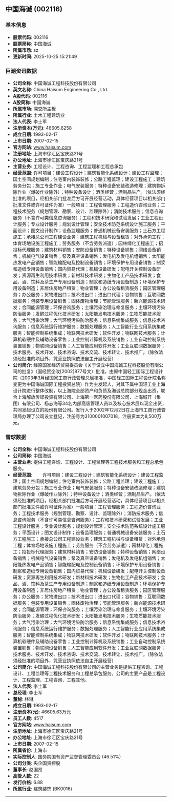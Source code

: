 ## 中国海诚 (002116)

### 基本信息

- **股票代码**: 002116
- **股票简称**: 中国海诚
- **所属市场**: sz
- **更新时间**: 2025-10-25 15:21:49

### 巨潮资讯数据

- **公司全称**: 中国海诚工程科技股份有限公司
- **英文名称**: China Haisum Engineering Co., Ltd.
- **A股代码**: 002116
- **A股简称**: 中国海诚
- **所属市场**: 深交所主板
- **所属行业**: 土木工程建筑业
- **法人代表**: 李士军
- **注册资本(万元)**: 46605.6258
- **成立日期**: 1993-02-17
- **上市日期**: 2007-02-15
- **官方网站**: www.haisum.com
- **注册地址**: 上海市徐汇区宝庆路21号
- **办公地址**: 上海市徐汇区宝庆路21号
- **主营业务**: 工程设计、工程咨询、工程监理和工程总承包
- **经营范围**: 许可项目：建设工程设计；建筑智能化系统设计；建设工程监理；国土空间规划编制；住宅室内装饰装修；公路工程监理；建设工程施工；建筑劳务分包；施工专业作业；电气安装服务；特种设备安装改造修理；建筑物拆除作业（爆破作业除外）；特种设备设计；酒类经营；酒制品生产。（依法须经批准的项目，经相关部门批准后方可开展经营活动，具体经营项目以相关部门批准文件或许可证件为准）一般项目：工程管理服务；工程造价咨询业务；工程技术服务（规划管理、勘察、设计、监理除外）；消防技术服务；信息咨询服务（不含许可类信息咨询服务）；工程和技术研究和试验发展；工业工程设计服务；专业设计服务；规划设计管理；安全技术防范系统设计施工服务；平面设计；图文设计制作；设备监理服务；普通机械设备安装服务；土石方工程施工；承接总公司工程建设业务；建筑工程机械与设备租赁；对外承包工程；体育场地设施工程施工；劳务服务（不含劳务派遣）；园林绿化工程施工；招投标代理服务；建筑材料销售；安防设备销售；特种设备销售；网络设备销售；机械电气设备销售；泵及真空设备销售；发电机及发电机组销售；太阳能热发电产品销售；智能输配电及控制设备销售；环境保护专用设备销售；制浆和造纸专用设备销售；国内贸易代理；机械设备研发；配电开关控制设备研发；资源再生利用技术研发；新材料技术研发；生物化工产品技术研发；食品、酒、饮料及茶生产专用设备制造；制浆和造纸专用设备制造；环境保护专用设备制造；非居住房地产租赁；物业管理；办公设备租赁服务；园区管理服务；办公服务；货物进出口；技术进出口；进出口代理；谷物销售；互联网数据服务；包装专用设备销售；固体废物治理；节能管理服务；新兴能源技术研发；合同能源管理；环保咨询服务；土壤污染治理与修复服务；土壤环境污染防治服务；发酵过程优化技术研发；太阳能发电技术服务；生物质能技术服务；大气污染治理；大气环境污染防治服务；信息系统集成服务；信息技术咨询服务；信息系统运行维护服务；数据处理服务；人工智能行业应用系统集成服务；智能控制系统集成；物联网技术研发；软件开发；物联网技术服务；计算机软硬件及辅助设备零售；工业控制计算机及系统销售；工业自动控制系统装置销售；物联网设备销售；人工智能应用软件开发；工业互联网数据服务；技术服务、技术开发、技术咨询、技术交流、技术转让、技术推广。（除依法须经批准的项目外，凭营业执照依法自主开展经营）
- **公司简介**: 经原国家经济贸易委员会《关于设立中国海诚工程科技股份有限公司的批复》（国经贸企改[2002]877号文）批准，由原中国轻工国际工程设计院（2003年3月经国家工商行政管理总局核准，中国轻工国际工程设计院名称变更为中国海诚国际工程投资总院）作为主发起人，对其下属中国轻工业上海设计院进行整体改制，以上海院全部资产和负债及海诚总院部分现金出资，联合上海解放传媒投资有限公司、上海第一医药股份有限公司、上海城开（集团）有限公司、杨志海等34名内部高级管理人员以及核心技术层以现金出资，共同发起设立的股份有限公司。发行人于2002年12月2日在上海市工商行政管理局办理了公司设立登记，注册号为3100001007018，注册资本为8,500万元。

### 雪球数据

- **公司全称**: 中国海诚工程科技股份有限公司
- **公司简称**: 中国海诚
- **主营业务**: 提供工程咨询、工程设计、工程监理等工程技术服务和工程总承包服务。
- **经营范围**: 　　许可项目：建设工程设计；建筑智能化系统设计；建设工程监理；国土空间规划编制；住宅室内装饰装修；公路工程监理；建设工程施工；建筑劳务分包；施工专业作业；电气安装服务；特种设备安装改造修理；建筑物拆除作业（爆破作业除外）；特种设备设计；酒类经营；酒制品生产。（依法须经批准的项目，经相关部门批准后方可开展经营活动，具体经营项目以相关部门批准文件或许可证件为准）一般项目：工程管理服务；工程造价咨询业务；工程技术服务（规划管理、勘察、设计、监理除外）；消防技术服务；信息咨询服务（不含许可类信息咨询服务）；工程和技术研究和试验发展；工业工程设计服务；专业设计服务；规划设计管理；安全技术防范系统设计施工服务；平面设计；图文设计制作；设备监理服务；普通机械设备安装服务；土石方工程施工；承接总公司工程建设业务；建筑工程机械与设备租赁；对外承包工程；体育场地设施工程施工；劳务服务（不含劳务派遣）；园林绿化工程施工；招投标代理服务；建筑材料销售；安防设备销售；特种设备销售；网络设备销售；机械电气设备销售；泵及真空设备销售；发电机及发电机组销售；太阳能热发电产品销售；智能输配电及控制设备销售；环境保护专用设备销售；制浆和造纸专用设备销售；国内贸易代理；机械设备研发；配电开关控制设备研发；资源再生利用技术研发；新材料技术研发；生物化工产品技术研发；食品、酒、饮料及茶生产专用设备制造；制浆和造纸专用设备制造；环境保护专用设备制造；非居住房地产租赁；物业管理；办公设备租赁服务；园区管理服务；办公服务；货物进出口；技术进出口；进出口代理；谷物销售；互联网数据服务；包装专用设备销售；固体废物治理；节能管理服务；新兴能源技术研发；合同能源管理；环保咨询服务；土壤污染治理与修复服务；土壤环境污染防治服务；发酵过程优化技术研发；太阳能发电技术服务；生物质能技术服务；大气污染治理；大气环境污染防治服务；信息系统集成服务；信息技术咨询服务；信息系统运行维护服务；数据处理服务；人工智能行业应用系统集成服务；智能控制系统集成；物联网技术研发；软件开发；物联网技术服务；计算机软硬件及辅助设备零售；工业控制计算机及系统销售；工业自动控制系统装置销售；物联网设备销售；人工智能应用软件开发；工业互联网数据服务；技术服务、技术开发、技术咨询、技术交流、技术转让、技术推广。（除依法须经批准的项目外，凭营业执照依法自主开展经营）
- **公司简介**: 中国海诚工程科技股份有限公司的主营业务是提供工程咨询、工程设计、工程监理等工程技术服务和工程总承包服务。公司的主要产品是工程设计、工程监理、工程咨询、工程其他。
- **法人代表**: 李士军
- **总经理**: 李士军
- **董秘**: 林琳
- **成立日期**: 1993-02-17
- **注册资本(元)**: 46605.63万元
- **员工人数**: 4517
- **官方网站**: www.haisum.com
- **注册地址**: 上海市徐汇区宝庆路21号
- **办公地址**: 上海市徐汇区宝庆路21号
- **上市日期**: 2007-02-15
- **所属省份**: 上海市
- **实际控制人**: 国务院国有资产监督管理委员会 (46.51%)
- **公司分类**: 央企国资控股
- **董事长**: 赵国昂
- **高管人数**: 22
- **发行价格**: 6.88
- **所属行业**: 建筑装饰 (BK0016)

---